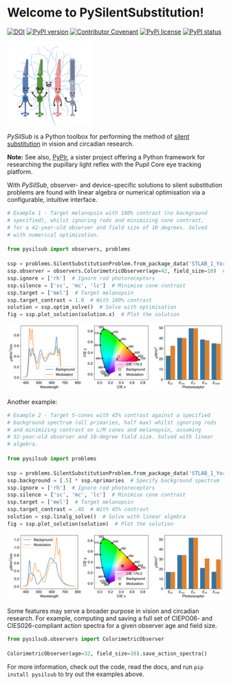 Welcome to PySilentSubstitution!
================================

[![DOI](https://zenodo.org/badge/390693759.svg)](https://zenodo.org/badge/latestdoi/390693759) [![PyPI version](https://badge.fury.io/py/pysilsub.svg)](https://badge.fury.io/py/pysilsub) [![Contributor Covenant](https://img.shields.io/badge/Contributor%20Covenant-2.0-4baaaa.svg)](./CODE_OF_CONDUCT.md)  [![PyPi license](https://badgen.net/pypi/license/pip/)](https://pypi.com/project/pip/) [![PyPI status](https://img.shields.io/pypi/status/ansicolortags.svg)](https://pypi.python.org/pypi/ansicolortags/) 

<img src="https://github.com/PySilentSubstitution/pysilsub/blob/main/logo/photoreceptor_characters.png?raw=True" alt="photoreceptor-characters" width="200"/>

*PySilSub* is a Python toolbox for performing the method of [silent substitution](https://pysilentsubstitution.github.io/pysilsub/01_background.html) in vision and circadian research.

**Note:** See also, [PyPlr](https://pyplr.github.io/cvd_pupillometry/index.html),
a sister project offering a Python framework for researching the pupillary 
light reflex with the Pupil Core eye tracking platform.

With *PySilSub*, observer- and device-specific solutions to silent substitution 
problems are found with linear algebra or numerical optimisation via a configurable, 
intuitive interface.

```Python
# Example 1 - Target melanopsin with 100% contrast (no background 
# specified), whilst ignoring rods and minimizing cone contrast, 
# for a 42-year-old observer and field size of 10 degrees. Solved
# with numerical optimization.

from pysilsub import observers, problems

ssp = problems.SilentSubstitutionProblem.from_package_data('STLAB_1_York')  # Load example data
ssp.observer = observers.ColorimetricObserver(age=42, field_size=10)  # Assign custom observer model
ssp.ignore = ['rh']  # Ignore rod photoreceptors
ssp.silence = ['sc', 'mc', 'lc']  # Minimise cone contrast
ssp.target = ['mel']  # Target melanopsin
ssp.target_contrast = 1.0  # With 100% contrast 
solution = ssp.optim_solve()  # Solve with optimisation
fig = ssp.plot_solution(solution.x)  # Plot the solution
```


<img src="https://raw.githubusercontent.com/PySilentSubstitution/pysilsub/main/img/example_1.svg" alt="Example 1" />

Another example: 

```Python
# Example 2 - Target S-cones with 45% contrast against a specified 
# background spectrum (all primaries, half max) whilst ignoring rods 
# and minimizing contrast on L/M cones and melanopsin, assuming 
# 32-year-old observer and 10-degree field size. Solved with linear 
# algebra.

from pysilsub import problems

ssp = problems.SilentSubstitutionProblem.from_package_data('STLAB_1_York')  # Load example data
ssp.background = [.5] * ssp.nprimaries  # Specify background spectrum
ssp.ignore = ['rh']  # Ignore rod photoreceptors
ssp.silence = ['sc', 'mc', 'lc']  # Minimise cone contrast
ssp.target = ['mel']  # Target melanopsin
ssp.target_contrast = .45  # With 45% contrast 
solution = ssp.linalg_solve()  # Solve with linear algebra
fig = ssp.plot_solution(solution)  # Plot the solution
```

<img src="https://raw.githubusercontent.com/PySilentSubstitution/pysilsub/main/img/example_2.svg" alt="Example 2" />

Some features may serve a broader purpose in vision and circadian research. For example, computing and saving a full set of CIEPO06- and CIES026-compliant action spectra for a given observer age and field size.

```python
from pysilsub.observers import ColorimetricObserver

ColorimetricObserver(age=32, field_size=10).save_action_spectra()
```
   
For more information, check out the code, read the docs, and run `pip install pysilsub` to try out the examples above.
